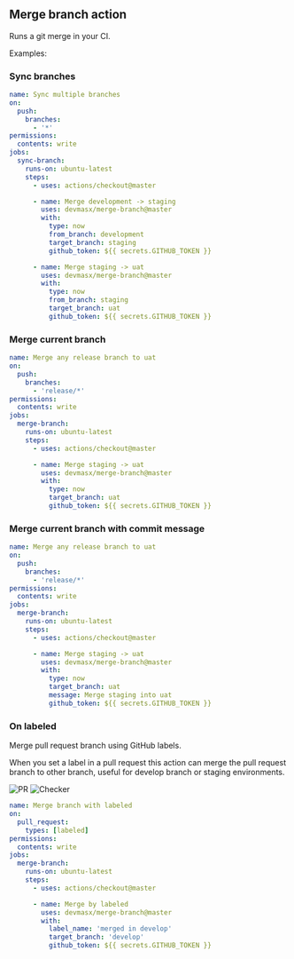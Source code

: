 ## Merge branch action

Runs a git merge in your CI.

Examples:

### Sync branches

```yaml
name: Sync multiple branches
on:
  push:
    branches:
      - '*'
permissions:
  contents: write
jobs:
  sync-branch:
    runs-on: ubuntu-latest
    steps:
      - uses: actions/checkout@master

      - name: Merge development -> staging
        uses: devmasx/merge-branch@master
        with:
          type: now
          from_branch: development
          target_branch: staging
          github_token: ${{ secrets.GITHUB_TOKEN }}

      - name: Merge staging -> uat
        uses: devmasx/merge-branch@master
        with:
          type: now
          from_branch: staging
          target_branch: uat
          github_token: ${{ secrets.GITHUB_TOKEN }}
```

### Merge current branch

```yaml
name: Merge any release branch to uat
on:
  push:
    branches:
      - 'release/*'
permissions:
  contents: write
jobs:
  merge-branch:
    runs-on: ubuntu-latest
    steps:
      - uses: actions/checkout@master

      - name: Merge staging -> uat
        uses: devmasx/merge-branch@master
        with:
          type: now
          target_branch: uat
          github_token: ${{ secrets.GITHUB_TOKEN }}
```

### Merge current branch with commit message

```yaml
name: Merge any release branch to uat
on:
  push:
    branches:
      - 'release/*'
permissions:
  contents: write
jobs:
  merge-branch:
    runs-on: ubuntu-latest
    steps:
      - uses: actions/checkout@master

      - name: Merge staging -> uat
        uses: devmasx/merge-branch@master
        with:
          type: now
          target_branch: uat
          message: Merge staging into uat
          github_token: ${{ secrets.GITHUB_TOKEN }}
```

### On labeled

Merge pull request branch using GitHub labels.

When you set a label in a pull request this action can merge the pull request branch to other branch, useful for develop branch or staging environments.

![PR](./screenshots/pr.png)
![Checker](./screenshots/checker.png)

```yaml
name: Merge branch with labeled
on:
  pull_request:
    types: [labeled]
permissions:
  contents: write
jobs:
  merge-branch:
    runs-on: ubuntu-latest
    steps:
      - uses: actions/checkout@master

      - name: Merge by labeled
        uses: devmasx/merge-branch@master
        with:
          label_name: 'merged in develop'
          target_branch: 'develop'
          github_token: ${{ secrets.GITHUB_TOKEN }}
```
